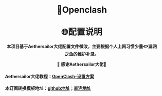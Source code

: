 <h1 align="center"> 🎯Openclash<br>⠀<br>🌐配置说明</h1>

<p align="center"><b>本项目基于Aethersailor大佬配置文件微改，主要根据个人上网习惯少量🐟漏网之鱼的维护补录。</b></p>
<p align="center"><b>🙏 感谢Aethersailor大佬🙏</b></p>

#### Aethersailor大佬教程：[OpenClash-设置方案](https://github.com/Aethersailor/Custom_OpenClash_Rules/wiki/OpenClash-设置方案)
#### 本订阅转换模板地址：[github地址](https://raw.githubusercontent.com/gog-xie/clash/refs/heads/main/CF/Custom_Clash.ini)；[直连地址](https://testingcf.jsdelivr.net/gh/gog-xie/clash@main/CF/Custom_Clash.ini)
